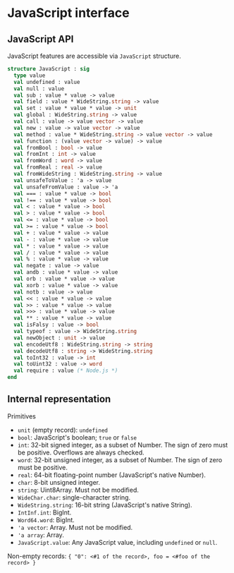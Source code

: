 # JavaScript interface

## JavaScript API

JavaScript features are accessible via `JavaScript` structure.

```sml
structure JavaScript : sig
  type value
  val undefined : value
  val null : value
  val sub : value * value -> value
  val field : value * WideString.string -> value
  val set : value * value * value -> unit
  val global : WideString.string -> value
  val call : value -> value vector -> value
  val new : value -> value vector -> value
  val method : value * WideString.string -> value vector -> value
  val function : (value vector -> value) -> value
  val fromBool : bool -> value
  val fromInt : int -> value
  val fromWord : word -> value
  val fromReal : real -> value
  val fromWideString : WideString.string -> value
  val unsafeToValue : 'a -> value
  val unsafeFromValue : value -> 'a
  val === : value * value -> bool
  val !== : value * value -> bool
  val < : value * value -> bool
  val > : value * value -> bool
  val <= : value * value -> bool
  val >= : value * value -> bool
  val + : value * value -> value
  val - : value * value -> value
  val * : value * value -> value
  val / : value * value -> value
  val % : value * value -> value
  val negate : value -> value
  val andb : value * value -> value
  val orb : value * value -> value
  val xorb : value * value -> value
  val notb : value -> value
  val << : value * value -> value
  val >> : value * value -> value
  val >>> : value * value -> value
  val ** : value * value -> value
  val isFalsy : value -> bool
  val typeof : value -> WideString.string
  val newObject : unit -> value
  val encodeUtf8 : WideString.string -> string
  val decodeUtf8 : string -> WideString.string
  val toInt32 : value -> int
  val toUint32 : value -> word
  val require : value (* Node.js *)
end
```

## Internal representation

Primitives

* `unit` (empty record): `undefined`
* `bool`: JavaScript's boolean; `true` or `false`
* `int`: 32-bit signed integer, as a subset of Number. The sign of zero must be positive. Overflows are always checked.
* `word`: 32-bit unsigned integer, as a subset of Number. The sign of zero must be positive.
* `real`: 64-bit floating-point number (JavaScript's native Number).
* `char`: 8-bit unsigned integer.
* `string`: Uint8Array. Must not be modified.
* `WideChar.char`: single-character string.
* `WideString.string`: 16-bit string (JavaScript's native String).
* `IntInf.int`: BigInt.
* `Word64.word`: BigInt.
* `'a vector`: Array. Must not be modified.
* `'a array`: Array.
* `JavaScript.value`: Any JavaScript value, including `undefined` or `null`.

Non-empty records: `{ "0": <#1 of the record>, foo = <#foo of the record> }`
